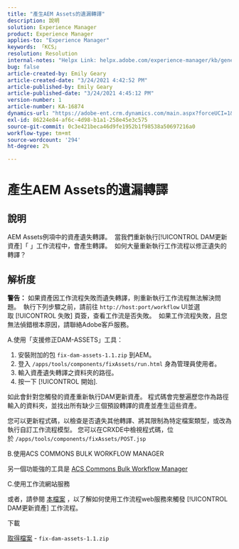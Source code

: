 ```yaml
---
title: "產生AEM Assets的遺漏轉譯"
description: 說明
solution: Experience Manager
product: Experience Manager
applies-to: "Experience Manager"
keywords: 「KCS」
resolution: Resolution
internal-notes: "Helpx Link: helpx.adobe.com/experience-manager/kb/generating-the-missing-renditions-for-aem-assets.html"
bug: false
article-created-by: Emily Geary
article-created-date: "3/24/2021 4:42:52 PM"
article-published-by: Emily Geary
article-published-date: "3/24/2021 4:45:12 PM"
version-number: 1
article-number: KA-16874
dynamics-url: "https://adobe-ent.crm.dynamics.com/main.aspx?forceUCI=1&pagetype=entityrecord&etn=knowledgearticle&id=59bcb0f3-bf8c-eb11-a812-000d3a58b9d1"
exl-id: 86224e84-af6c-4d98-b1a1-258e45e3c575
source-git-commit: 0c3e421beca46d9fe1952b1f98538a50697216a0
workflow-type: tm+mt
source-wordcount: '294'
ht-degree: 2%

---
```


# 產生AEM Assets的遺漏轉譯

## 說明


AEM Assets例項中的資產遺失轉譯。  當我們重新執行[!UICONTROL DAM更新資產]「 」工作流程中，會產生轉譯。  如何大量重新執行工作流程以修正遺失的轉譯？


## 解析度


<b>警告：</b> 如果資產因工作流程失敗而遺失轉譯，則重新執行工作流程無法解決問題。  執行下列步驟之前，請前往 `http://host:port/workflow` UI並選取 [!UICONTROL 失敗] 頁簽，查看工作流是否失敗。  如果工作流程失敗，且您無法偵錯根本原因，請聯絡Adobe客戶服務。

A.使用「支援修正DAM-ASSETS」工具：

1. 安裝附加的包 `fix-dam-assets-1.1.zip` 到AEM。
2. 登入 `/apps/tools/components/fixAssets/run.html` 身為管理員使用者。
3. 輸入資產遺失轉譯之資料夾的路徑。
4. 按一下 [!UICONTROL 開始].


如此會針對您觸發的資產重新執行DAM更新資產。 程式碼會完整遍歷您作為路徑輸入的資料夾，並找出所有缺少三個預設轉譯的資產並產生這些資產。

您可以更新程式碼，以檢查是否遺失其他轉譯、將其限制為特定檔案類型，或改為執行自訂工作流程模型。 您可以在CRXDE中檢視程式碼，位於 `/apps/tools/components/fixAssets/POST.jsp`



B.使用ACS COMMONS BULK WORKFLOW MANAGER

另一個功能強的工具是 [ACS Commons Bulk Workflow Manager](https://adobe-consulting-services.github.io/acs-aem-commons/features/bulk-workflow-manager/index.html)



C.使用工作流網站服務

或者，請參閱 [本檔案](https://helpx.adobe.com/experience-manager/6-2/sites/developing/using/wf-program-interaction.html#Creating,%20Reading%20or%20Deleting%20Workflow%20Models) ，以了解如何使用工作流程web服務來觸發 [!UICONTROL DAM更新資產] 工作流程。

下載

[取得檔案](https://helpx.adobe.com/content/dam/help/en/experience-manager/kb/generating-the-missing-renditions-for-aem-assets/_jcr_content/main-pars/download_section/download-1/fix-dam-assets-11.zip "fix-dam-assets-1.1.zip") - `fix-dam-assets-1.1.zip`
